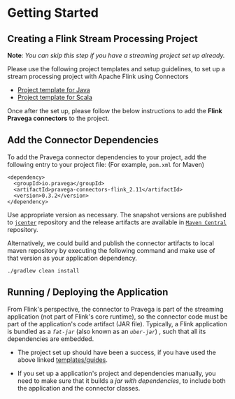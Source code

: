 <!--
Copyright (c) 2017 Dell Inc., or its subsidiaries. All Rights Reserved.

Licensed under the Apache License, Version 2.0 (the "License");
you may not use this file except in compliance with the License.
You may obtain a copy of the License at

    http://www.apache.org/licenses/LICENSE-2.0
-->

# Getting Started
## Creating a Flink Stream Processing Project

**Note**: _You can skip this step if you have a streaming project set up already._

Please use the following project templates and setup guidelines, to set up a stream processing project with Apache Flink using Connectors

  - [Project template for Java](https://ci.apache.org/projects/flink/flink-docs-stable/quickstart/java_api_quickstart.html)
  - [Project template for Scala](https://ci.apache.org/projects/flink/flink-docs-stable/quickstart/scala_api_quickstart.html)

Once after the set up, please follow the below instructions to add the **Flink Pravega connectors** to the project.

## Add the Connector Dependencies

To add the Pravega connector dependencies to your project, add the following entry to your project file: (For example, `pom.xml` for Maven)

```
<dependency>
  <groupId>io.pravega</groupId>
  <artifactId>pravega-connectors-flink_2.11</artifactId>
  <version>0.3.2</version>
</dependency>
```

Use appropriate version as necessary. The snapshot versions are published to [`jcenter`](https://oss.jfrog.org/artifactory/jfrog-dependencies/io/pravega/pravega-connectors-flink_2.11/) repository and the release artifacts are available in [`Maven Central`](https://mvnrepository.com/artifact/io.pravega/pravega-connectors-flink_2.11) repository.

Alternatively, we could build and publish the connector artifacts to local maven repository by executing the following command and make use of that version as your application dependency.

```
./gradlew clean install
```

## Running / Deploying the Application

From Flink's perspective, the connector to Pravega is part of the streaming application (not part of Flink's core runtime), so the connector code must be part of the application's code artifact (JAR file). Typically, a Flink application is bundled as a _`fat-jar`_ (also known as an _`uber-jar`_) , such that all its dependencies are embedded.

 - The project set up should have been a success, if you have used the above linked [templates/guides](#creating-a-flink-stream-processing-project).

 - If you set up a application's project and dependencies manually, you need to make sure that it builds a _jar with dependencies_, to include both the application and the connector classes.
